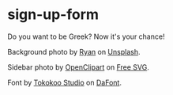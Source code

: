 # sign-up-form

Do you want to be Greek? Now it's your chance! 

Background photo by [Ryan](https://unsplash.com/ja/@zombience?utm_source=unsplash&utm_medium=referral&utm_content=creditCopyText) on [Unsplash](https://unsplash.com/s/photos/greece?utm_source=unsplash&utm_medium=referral&utm_content=creditCopyText).

Sidebar photo by [OpenClipart](https://freesvg.org/by/OpenClipart) on [Free SVG](https://freesvg.org/).

Font by [Tokokoo Studio](https://www.dafont.com/tokokoo-studio.d8938) on [DaFont](https://www.dafont.com/).
  
